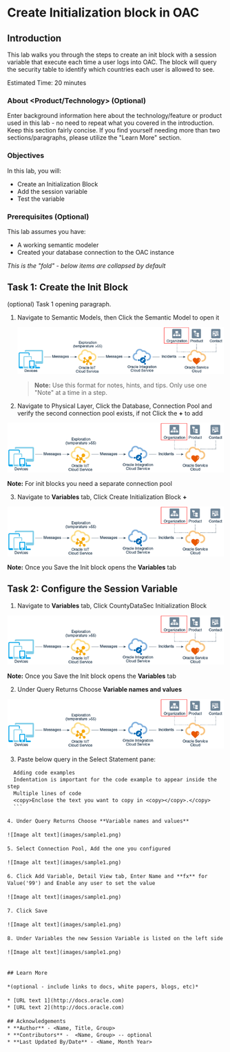 # Create Initialization block in OAC

## Introduction

This lab walks you through the steps to create an init block with a session variable that execute each time a user logs into OAC. The block will query the security table to identify which countries each user is allowed to see.

Estimated Time: 20 minutes

### About <Product/Technology> (Optional)
Enter background information here about the technology/feature or product used in this lab - no need to repeat what you covered in the introduction. Keep this section fairly concise. If you find yourself needing more than two sections/paragraphs, please utilize the "Learn More" section.

### Objectives

In this lab, you will:
* Create an Initialization Block
* Add the session variable
* Test the variable

### Prerequisites (Optional)

This lab assumes you have:
* A working semantic modeler
* Created your database connection to the OAC instance


*This is the "fold" - below items are collapsed by default*

## Task 1: Create the Init Block

(optional) Task 1 opening paragraph.

1. Navigate to Semantic Models, then Click the Semantic Model to open it

	![Image alt text](images/sample1.png)

	> **Note:** Use this format for notes, hints, and tips. Only use one "Note" at a time in a step.

2. Navigate to Physical Layer, Click the Database, Connection Pool and verify the second connection pool exists, if not Click the **+** to add

  ![Image alt text](images/sample1.png)

  **Note:** For init blocks you need a separate connection pool

3. Navigate to **Variables** tab, Click Create Initialization Block **+** 

  ![Image alt text](images/sample1.png)

  **Note:** Once you Save the Init block opens the **Variables** tab


## Task 2: Configure the Session Variable

1. Navigate to **Variables** tab, Click CountyDataSec Initialization Block 

  ![Image alt text](images/sample1.png)

  **Note:** Once you Save the Init block opens the **Variables** tab

2. Under Query Returns Choose **Variable names and values** 

  ![Image alt text](images/sample1.png)

3. Paste below query in the Select Statement pane:
  ```
    Adding code examples
  	Indentation is important for the code example to appear inside the step
    Multiple lines of code
  	<copy>Enclose the text you want to copy in <copy></copy>.</copy>
    ```

4. Under Query Returns Choose **Variable names and values** 

  ![Image alt text](images/sample1.png)

5. Select Connection Pool, Add the one you configured 

  ![Image alt text](images/sample1.png)  

6. Click Add Variable, Detail View tab, Enter Name and **fx** for Value('99') and Enable any user to set the value 

  ![Image alt text](images/sample1.png)  

7. Click Save 

  ![Image alt text](images/sample1.png)  

8. Under Variables the new Session Variable is listed on the left side 

  ![Image alt text](images/sample1.png)  


## Learn More

*(optional - include links to docs, white papers, blogs, etc)*

* [URL text 1](http://docs.oracle.com)
* [URL text 2](http://docs.oracle.com)

## Acknowledgements
* **Author** - <Name, Title, Group>
* **Contributors** -  <Name, Group> -- optional
* **Last Updated By/Date** - <Name, Month Year>
